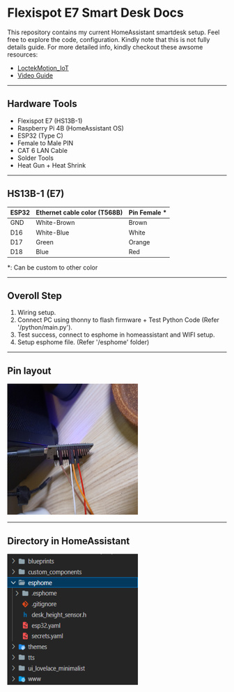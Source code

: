 # Flexispot E7 Smart Desk Docs

This repository contains my current HomeAssistant smartdesk setup. Feel free to explore the code, configuration. Kindly note that this is not fully details guide. For more detailed info, kindly checkout these awsome resources:

- [LoctekMotion_IoT](https://github.com/iMicknl/LoctekMotion_IoT/tree/main)
- [Video Guide](https://www.youtube.com/watch?v=ZebpHxfhHfA&t=1s)

---

## Hardware Tools

- Flexispot E7 (HS13B-1)
- Raspberry Pi 4B (HomeAssistant OS)
- ESP32 (Type C)
- Female to Male PIN
- CAT 6 LAN Cable
- Solder Tools
- Heat Gun + Heat Shrink

---

## HS13B-1 (E7)

| ESP32   | Ethernet cable color (T568B) | Pin Female * |
| ------- | --------------------------- | ---------- |
| GND     | White-Brown                 | Brown      |
| D16     | White-Blue                  | White      |
| D17     | Green                       | Orange     |
| D18     | Blue                        | Red        |

*: Can be custom to other color

---

## Overoll Step

1. Wiring setup.
2. Connect PC using thonny to flash firmware + Test Python Code (Refer '/python/main.py').
3. Test success, connect to esphome in homeassistant and WIFI setup.
4. Setup esphome file. (Refer '/esphome' folder)

---

## Pin layout

<img src="img/pinEsp32.png" alt="Pin Layout" width="300" height="300">

---

## Directory in HomeAssistant

<img src="img/filetree.png" alt="Directory Structure" width="300" height="300">
